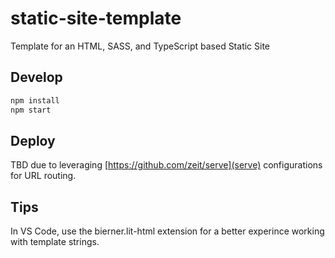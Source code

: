 # static-site-template

Template for an HTML, SASS, and TypeScript based Static Site

## Develop

```bash
npm install
npm start
```

## Deploy

TBD due to leveraging [https://github.com/zeit/serve](serve) configurations for URL routing.

## Tips

In VS Code, use the bierner.lit-html extension for a better experince working with template strings.